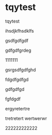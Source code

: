 # tqytest
tqytest


ihsdjkfhsdklfs


gsdfgdfgdf

gdfgdfgrdeg

1111111

gsrgsdfgdfghd

fdgdfgdfgd

gdfgdfgd


fgfdgdf



ergyretertre

tretretert
wertwerwr

222222222222
